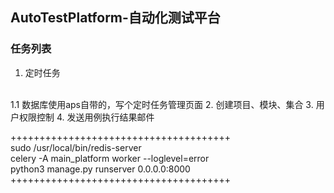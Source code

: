 ## AutoTestPlatform-自动化测试平台

### 任务列表
1. 定时任务
<br>
1.1 数据库使用aps自带的，写个定时任务管理页面
2. 创建项目、模块、集合
3. 用户权限控制
4. 发送用例执行结果邮件


++++++++++++++++++++++++++++++++++++++
<br>
sudo /usr/local/bin/redis-server
<br>
celery -A main_platform  worker --loglevel=error
<br>
python3 manage.py runserver 0.0.0.0:8000
<br>
++++++++++++++++++++++++++++++++++++++